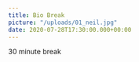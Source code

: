 ```yaml
---
title: Bio Break
picture: "/uploads/01_neil.jpg"
date: 2020-07-28T17:30:00.000+00:00
---
```


30 minute break

